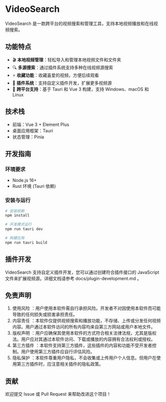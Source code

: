 # VideoSearch

VideoSearch 是一款跨平台的视频搜索和管理工具，支持本地视频播放和在线视频搜索。

## 功能特点

- 🎬 **本地视频管理**：轻松导入和管理本地视频文件和文件夹
- 🔍 **多源搜索**：通过插件系统支持多种在线视频源搜索
- ⭐ **收藏功能**：收藏喜爱的视频，方便后续观看
- 🧩 **插件系统**：支持自定义插件开发，扩展更多视频源
- 📱 **跨平台支持**：基于 Tauri 和 Vue 3 构建，支持 Windows、macOS 和 Linux

## 技术栈

- 前端：Vue 3 + Element Plus
- 桌面应用框架：Tauri
- 状态管理：Pinia

## 开发指南

### 环境要求

- Node.js 16+
- Rust 环境 (Tauri 依赖)

### 安装与运行

```bash
# 安装依赖
npm install

# 开发模式运行
npm run tauri dev

# 构建应用
npm run tauri build
```

## 插件开发

VideoSearch 支持自定义插件开发，您可以通过创建符合插件接口的 JavaScript 文件来扩展视频源。详细文档请参考 docs/plugin-development.md 。

## 免责声明

1. 使用风险 ：用户使用本软件需自行承担风险。开发者不对因使用本软件而可能导致的任何损失或损害承担责任。
2. 内容责任 ：本软件仅提供视频搜索和播放功能，不存储、上传或分发任何视频内容。用户通过本软件访问的所有内容均来自第三方网站或用户本地文件。
3. 版权声明 ：用户应确保其使用本软件的方式符合相关法律法规，尤其是版权法。用户应对其通过本软件访问、下载或播放的内容拥有合法权利或授权。
4. 第三方插件 ：本软件支持第三方插件，这些插件的内容和功能不受开发者控制。用户使用第三方插件应自行评估风险。
5. 隐私保护 ：本软件尊重用户隐私，不会收集或上传用户个人信息。但用户在使用第三方插件时，应注意相关插件的隐私政策。

## 贡献

欢迎提交 Issue 或 Pull Request 来帮助改进这个项目！
